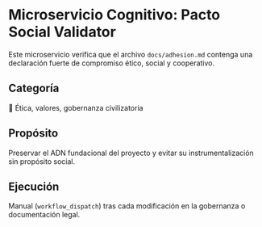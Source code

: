 # Microservicio Cognitivo: Pacto Social Validator

Este microservicio verifica que el archivo `docs/adhesion.md` contenga una declaración fuerte de compromiso ético, social y cooperativo.

## Categoría
💚 Ética, valores, gobernanza civilizatoria

## Propósito
Preservar el ADN fundacional del proyecto y evitar su instrumentalización sin propósito social.

## Ejecución
Manual (`workflow_dispatch`) tras cada modificación en la gobernanza o documentación legal.